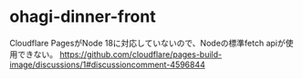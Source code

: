 # ohagi-dinner-front
Cloudflare PagesがNode 18に対応していないので、Nodeの標準fetch apiが使用できない。
https://github.com/cloudflare/pages-build-image/discussions/1#discussioncomment-4596844